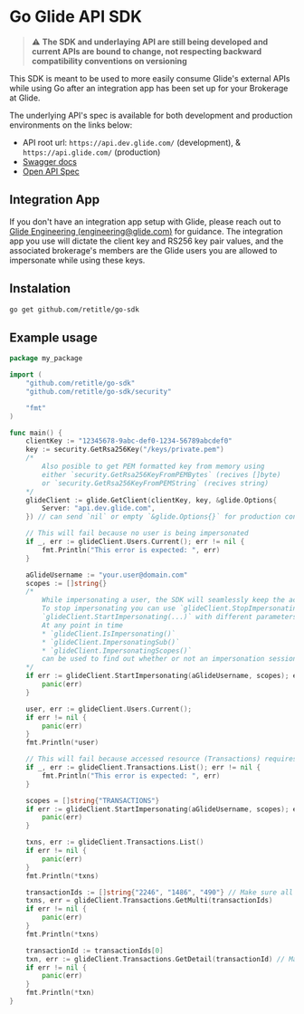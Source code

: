 # Go Glide API SDK

> :warning: **The SDK and underlaying API are still being developed and current APIs are bound to change, not respecting backward compatibility conventions on versioning**

This SDK is meant to be used to more easily consume Glide's external APIs while using Go after an integration app has been set up for your Brokerage at Glide.

The underlying API's spec is available for both development and production environments on the links below:
* API root url: `https://api.dev.glide.com/` (development), & `https://api.glide.com/` (production)
* [Swagger docs](https://api.dev.glide.com/apidocs/)
* [Open API Spec](https://api.dev.glide.com/apispec_1.json)

## Integration App

If you don't have an integration app setup with Glide, please reach out to [Glide Engineering (engineering@glide.com)](mailto:engineering@glide.com) for guidance.
The integration app you use will dictate the client key and RS256 key pair values, and the associated brokerage's members are the Glide users you are allowed to impersonate while using these keys.

## Instalation

```bash
go get github.com/retitle/go-sdk
```

## Example usage

```go
package my_package

import (
	"github.com/retitle/go-sdk"
	"github.com/retitle/go-sdk/security"

	"fmt"
)

func main() {
    clientKey := "12345678-9abc-def0-1234-56789abcdef0"
    key := security.GetRsa256Key("/keys/private.pem")
    /*
        Also posible to get PEM formatted key from memory using
        either `security.GetRsa256KeyFromPEMBytes` (recives []byte)
        or `security.GetRsa256KeyFromPEMString` (recives string)
    */
    glideClient := glide.GetClient(clientKey, key, &glide.Options{
        Server: "api.dev.glide.com",
    }) // can send `nil` or empty `&glide.Options{}` for production config, or set Server to "api.glide.com"

    // This will fail because no user is being impersonated
    if _, err := glideClient.Users.Current(); err != nil {
        fmt.Println("This error is expected: ", err)
    }

    aGlideUsername := "your.user@domain.com"
    scopes := []string{}
    /*
        While impersonating a user, the SDK will seamlessly keep the access token refreshed.
        To stop impersonating you can use `glideClient.StopImpersonating()`, or you can use
        `glideClient.StartImpersonating(...)` with different parameters to just change the current impersonated user/scopes.
        At any point in time
        * `glideClient.IsImpersonating()`
        * `glideClient.ImpersonatingSub()`
        * `glideClient.ImpersonatingScopes()`
        can be used to find out whether or not an impersonation session is active, and find out details about it.
    */
    if err := glideClient.StartImpersonating(aGlideUsername, scopes); err != nil {
        panic(err)
    }

    user, err := glideClient.Users.Current();
    if err != nil {
        panic(err)
    }
    fmt.Println(*user)

    // This will fail because accessed resource (Transactions) requires missing TRANSACTIONS scope
    if _, err := glideClient.Transactions.List(); err != nil {
        fmt.Println("This error is expected: ", err)
    }

    scopes = []string{"TRANSACTIONS"}
    if err := glideClient.StartImpersonating(aGlideUsername, scopes); err != nil {
        panic(err)
    }

    txns, err := glideClient.Transactions.List()
	if err != nil {
		panic(err)
	}
	fmt.Println(*txns)

    transactionIds := []string{"2246", "1486", "490"} // Make sure all these exist, else a 404 error will occur
	txns, err = glideClient.Transactions.GetMulti(transactionIds)
	if err != nil {
		panic(err)
	}
	fmt.Println(*txns)

    transactionId := transactionIds[0]
	txn, err := glideClient.Transactions.GetDetail(transactionId) // Make sure this exists, else a 404 error will occur
	if err != nil {
		panic(err)
	}
	fmt.Println(*txn)
}
```
